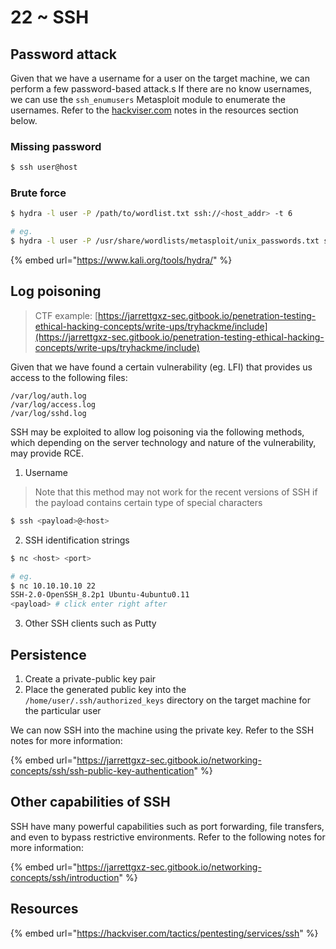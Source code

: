 # 22 \~ SSH

## Password attack

Given that we have a username for a user on the target machine, we can perform a few password-based attack.s If there are no know usernames, we can use the `ssh_enumusers` Metasploit module to enumerate the usernames. Refer to the [hackviser.com](https://hackviser.com/tactics/pentesting/services/ssh) notes in the resources section below.

### Missing password

```sh
$ ssh user@host
```

### Brute force&#x20;

```sh
$ hydra -l user -P /path/to/wordlist.txt ssh://<host_addr> -t 6

# eg.
$ hydra -l user -P /usr/share/wordlists/metasploit/unix_passwords.txt ssh://x.x.x.x -t 6
```

{% embed url="https://www.kali.org/tools/hydra/" %}

## Log poisoning

> CTF example: [https://jarrettgxz-sec.gitbook.io/penetration-testing-ethical-hacking-concepts/write-ups/tryhackme/include](https://jarrettgxz-sec.gitbook.io/penetration-testing-ethical-hacking-concepts/write-ups/tryhackme/include)

Given that we have found a certain vulnerability (eg. LFI) that provides us access to the following files:

```
/var/log/auth.log
/var/log/access.log
/var/log/sshd.log
```

&#x20;SSH may be exploited to allow log poisoning via the following methods, which depending on the server technology and nature of the vulnerability, may provide RCE.&#x20;



1. Username

> Note that this method may not work for the recent versions of SSH if the payload contains certain type of special characters

```sh
$ ssh <payload>@<host>
```



2. SSH identification strings

```sh
$ nc <host> <port>

# eg.
$ nc 10.10.10.10 22
SSH-2.0-OpenSSH_8.2p1 Ubuntu-4ubuntu0.11
<payload> # click enter right after
```



3. Other SSH clients such as Putty

## Persistence

1. Create a private-public key pair
2. Place the generated public key into the `/home/user/.ssh/authorized_keys`  directory on the target machine for the particular user

We can now SSH into the machine using the private key. Refer to the SSH notes for more information:

{% embed url="https://jarrettgxz-sec.gitbook.io/networking-concepts/ssh/ssh-public-key-authentication" %}



## Other capabilities of SSH

SSH have many powerful capabilities such as port forwarding, file transfers, and even to bypass restrictive environments. Refer to the following notes for more information:

{% embed url="https://jarrettgxz-sec.gitbook.io/networking-concepts/ssh/introduction" %}

## Resources

{% embed url="https://hackviser.com/tactics/pentesting/services/ssh" %}
